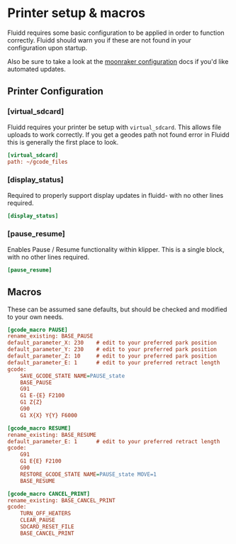 # Printer setup & macros

Fluidd requires some basic configuration to be applied in order to function correctly.
Fluidd should warn you if these are not found in your configuration upon startup.

Also be sure to take a look at the [moonraker configuration](setup/moonraker.md) docs if you'd like automated updates.

## Printer Configuration

### [virtual_sdcard]

Fluidd requires your printer be setup with `virtual_sdcard`. This allows file uploads to work correctly. If you get a geodes path not found error in Fluidd this is generally the first place to look.

```ini
[virtual_sdcard]
path: ~/gcode_files
```

### [display_status]

Required to properly support display updates in fluidd- with no other lines required.

```ini
[display_status]
```

### [pause_resume]

Enables Pause / Resume functionality within klipper. This is a single block, with no other lines required.

```ini
[pause_resume]
```

## Macros

These can be assumed sane defaults, but should be checked and modified to your own needs.

```ini
[gcode_macro PAUSE]
rename_existing: BASE_PAUSE
default_parameter_X: 230    # edit to your preferred park position
default_parameter_Y: 230    # edit to your preferred park position
default_parameter_Z: 10     # edit to your preferred park position
default_parameter_E: 1      # edit to your preferred retract length
gcode:
    SAVE_GCODE_STATE NAME=PAUSE_state
    BASE_PAUSE
    G91
    G1 E-{E} F2100
    G1 Z{Z}
    G90
    G1 X{X} Y{Y} F6000
```

```ini
[gcode_macro RESUME]
rename_existing: BASE_RESUME
default_parameter_E: 1      # edit to your preferred retract length
gcode:
    G91
    G1 E{E} F2100
    G90
    RESTORE_GCODE_STATE NAME=PAUSE_state MOVE=1
    BASE_RESUME
```

```ini
[gcode_macro CANCEL_PRINT]
rename_existing: BASE_CANCEL_PRINT
gcode:
    TURN_OFF_HEATERS
    CLEAR_PAUSE
    SDCARD_RESET_FILE
    BASE_CANCEL_PRINT
```
